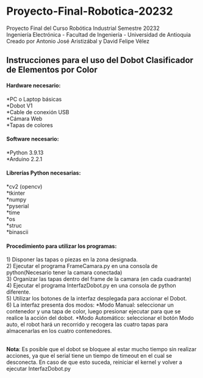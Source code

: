 # Proyecto-Final-Robotica-20232
Proyecto Final del Curso Robótica Industrial Semestre 20232
<br>Ingeniería Electrónica - Facultad de Ingeniería - Universidad de Antioquia
<br>Creado por Antonio José Aristizábal y David Felipe Vélez

<h2>Instrucciones para el uso del Dobot Clasificador de Elementos por Color</h2>

<h4>Hardware necesario:</h4>
	*PC o Laptop básicas
	<br>*Dobot V1
	<br>*Cable de conexión USB
	<br>*Cámara Web
	<br>*Tapas de colores

<h4>Software necesario:</h4>
	*Python 3.9.13
	<br>*Arduino 2.2.1

<h4>Librerías Python necesarias:</h4>
	*cv2 (opencv)
	<br>*tkinter
	<br>*numpy
	<br>*pyserial
	<br>*time
	<br>*os
 	<br>*struc
  	<br>*binascii
	
<h4>Procedimiento para utilizar los programas:</h4>
	1) Disponer las tapas o piezas en la zona designada.
	<br>2) Ejecutar el programa FrameCamara.py en una consola de python(Necesario tener la camara conectada)
	<br>3) Organizar las tapas dentro del frame de la camara (en cada cuadrante)
	<br>4) Ejecutar el programa InterfazDobot.py en una consola de python diferente.
	<br>5) Utilizar los botones de la interfaz desplegada para accionar el Dobot.
	<br>6) La interfaz presenta dos modos:
		*Modo Manual: seleccionar un contenedor y una tapa de color, luego presionar ejecutar para que se realice la acción del dobot.
		*Modo Automático: seleccionar el botón Modo auto, el robot hará un recorrido y recogera las cuatro tapas para almacenarlas en los cuatro contenedores.
	
<br><b>Nota</b>: Es posible que el dobot se bloquee al estar mucho tiempo sin realizar acciones, ya que el serial tiene un tiempo de timeout en el cual se desconecta. En caso de que esto suceda, reiniciar el kernel y volver a ejecutar InterfazDobot.py
